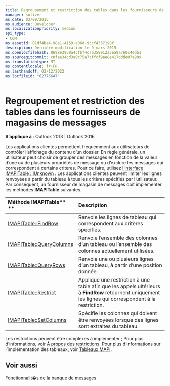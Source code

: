 ```yaml
---
title: Regroupement et restriction des tables dans les fournisseurs de magasins de messages
manager: soliver
ms.date: 03/09/2015
ms.audience: Developer
ms.localizationpriority: medium
api_type:
- COM
ms.assetid: 01df4be4-98a1-4159-a06d-9ccf4337198f
description: Dernière modification le 9 mars 2015
ms.openlocfilehash: 8698e3958a4cfbf4c7a358912a3ea9a760c4edb1
ms.sourcegitcommit: c0fae34cd3a9c75a7cffcf9ae8e417ddde07a989
ms.translationtype: MT
ms.contentlocale: fr-FR
ms.lasthandoff: 02/12/2022
ms.locfileid: "62776647"
---
```

# <a name="grouping-and-restricting-tables-in-message-store-providers"></a>Regroupement et restriction des tables dans les fournisseurs de magasins de messages

  
  
**S’applique à** : Outlook 2013 | Outlook 2016 
  
Les applications clientes permettent fréquemment aux utilisateurs de contrôler l’affichage du contenu d’un dossier. En règle générale, un utilisateur peut choisir de grouper des messages en fonction de la valeur d’une ou de plusieurs propriétés de message ou d’exclure les messages qui correspondent à certains critères. Pour ce faire, utilisez [l’interface IMAPITable : IUnknown](imapitableiunknown.md) . Les applications clientes peuvent limiter les lignes renvoyées à partir du tableau à tous les critères spécifiés par l’utilisateur. Par conséquent, un fournisseur de magasin de messages doit implémenter les méthodes **IMAPITable** suivantes. 
  
|Méthode IMAPITable** **|**Description**|
|:-----|:-----|
|[IMAPITable::FindRow](imapitable-findrow.md) <br/> |Renvoie les lignes de tableau qui correspondent aux critères spécifiés. |
|[IMAPITable::QueryColumns](imapitable-querycolumns.md) <br/> |Renvoie l’ensemble des colonnes d’un tableau ou l’ensemble des colonnes actuellement utilisées. |
|[IMAPITable::QueryRows](imapitable-queryrows.md) <br/> |Renvoie une ou plusieurs lignes d’un tableau, à partir d’une position donnée. |
|[IMAPITable::Restrict](imapitable-restrict.md) <br/> |Applique une restriction à une table afin que les appels ultérieurs à **FindRow** retournent uniquement les lignes qui correspondent à la restriction. |
|[IMAPITable::SetColumns](imapitable-setcolumns.md) <br/> |Spécifie les colonnes qui doivent être renvoyées lorsque des lignes sont extraites du tableau. |
   
Les restrictions peuvent être complexes à implémenter ; Pour plus d’informations, voir [À propos des restrictions](about-restrictions.md). Pour plus d’informations sur l’implémentation des tableaux, voir [Tableaux MAPI](mapi-tables.md).
  
## <a name="see-also"></a>Voir aussi



[Fonctionnalit�s de la banque de messages](message-store-features.md)


